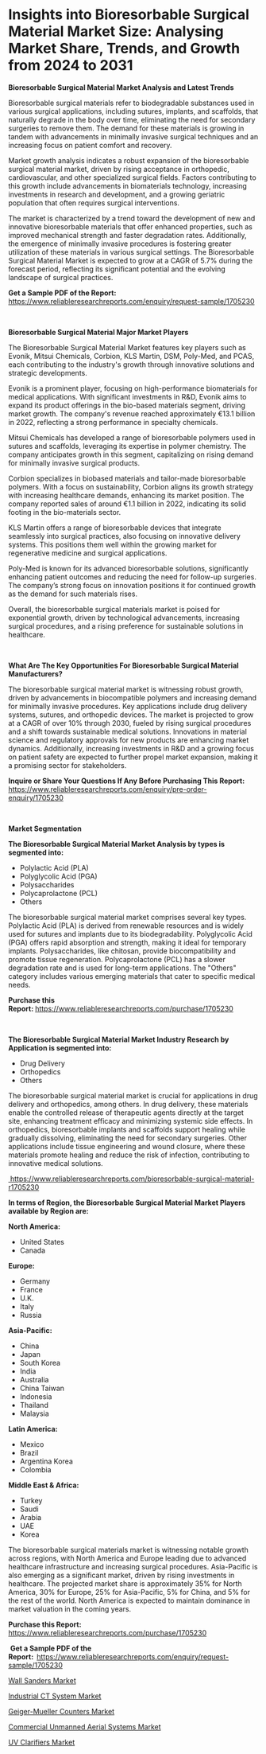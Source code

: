 <p><h1>Insights into Bioresorbable Surgical Material Market Size: Analysing Market Share, Trends, and Growth from 2024 to 2031</h1></p><p><strong>Bioresorbable Surgical Material Market Analysis and Latest Trends</strong></p>
<p><p>Bioresorbable surgical materials refer to biodegradable substances used in various surgical applications, including sutures, implants, and scaffolds, that naturally degrade in the body over time, eliminating the need for secondary surgeries to remove them. The demand for these materials is growing in tandem with advancements in minimally invasive surgical techniques and an increasing focus on patient comfort and recovery.</p><p>Market growth analysis indicates a robust expansion of the bioresorbable surgical material market, driven by rising acceptance in orthopedic, cardiovascular, and other specialized surgical fields. Factors contributing to this growth include advancements in biomaterials technology, increasing investments in research and development, and a growing geriatric population that often requires surgical interventions.</p><p>The market is characterized by a trend toward the development of new and innovative bioresorbable materials that offer enhanced properties, such as improved mechanical strength and faster degradation rates. Additionally, the emergence of minimally invasive procedures is fostering greater utilization of these materials in various surgical settings. The Bioresorbable Surgical Material Market is expected to grow at a CAGR of 5.7% during the forecast period, reflecting its significant potential and the evolving landscape of surgical practices.</p></p>
<p><strong>Get a Sample PDF of the Report:&nbsp;</strong> <a href="https://www.reliableresearchreports.com/enquiry/request-sample/1705230?utm_campaign=9&utm_medium=2&utm_source=Github&utm_content=ia&utm_term=21102024&utm_id=bioresorbable-surgical-material">https://www.reliableresearchreports.com/enquiry/request-sample/1705230</a></p>
<p>&nbsp;</p>
<p><strong>Bioresorbable Surgical Material Major Market Players</strong></p>
<p><p>The Bioresorbable Surgical Material Market features key players such as Evonik, Mitsui Chemicals, Corbion, KLS Martin, DSM, Poly-Med, and PCAS, each contributing to the industry's growth through innovative solutions and strategic developments.</p><p>Evonik is a prominent player, focusing on high-performance biomaterials for medical applications. With significant investments in R&D, Evonik aims to expand its product offerings in the bio-based materials segment, driving market growth. The company's revenue reached approximately €13.1 billion in 2022, reflecting a strong performance in specialty chemicals.</p><p>Mitsui Chemicals has developed a range of bioresorbable polymers used in sutures and scaffolds, leveraging its expertise in polymer chemistry. The company anticipates growth in this segment, capitalizing on rising demand for minimally invasive surgical products.</p><p>Corbion specializes in biobased materials and tailor-made bioresorbable polymers. With a focus on sustainability, Corbion aligns its growth strategy with increasing healthcare demands, enhancing its market position. The company reported sales of around €1.1 billion in 2022, indicating its solid footing in the bio-materials sector.</p><p>KLS Martin offers a range of bioresorbable devices that integrate seamlessly into surgical practices, also focusing on innovative delivery systems. This positions them well within the growing market for regenerative medicine and surgical applications.</p><p>Poly-Med is known for its advanced bioresorbable solutions, significantly enhancing patient outcomes and reducing the need for follow-up surgeries. The company’s strong focus on innovation positions it for continued growth as the demand for such materials rises.</p><p>Overall, the bioresorbable surgical materials market is poised for exponential growth, driven by technological advancements, increasing surgical procedures, and a rising preference for sustainable solutions in healthcare.</p></p>
<p>&nbsp;</p>
<p><strong>What Are The Key Opportunities For Bioresorbable Surgical Material Manufacturers?</strong></p>
<p><p>The bioresorbable surgical material market is witnessing robust growth, driven by advancements in biocompatible polymers and increasing demand for minimally invasive procedures. Key applications include drug delivery systems, sutures, and orthopedic devices. The market is projected to grow at a CAGR of over 10% through 2030, fueled by rising surgical procedures and a shift towards sustainable medical solutions. Innovations in material science and regulatory approvals for new products are enhancing market dynamics. Additionally, increasing investments in R&D and a growing focus on patient safety are expected to further propel market expansion, making it a promising sector for stakeholders.</p></p>
<p><strong>Inquire or Share Your Questions If Any Before Purchasing This Report:</strong> <a href="https://www.reliableresearchreports.com/enquiry/pre-order-enquiry/1705230?utm_campaign=9&utm_medium=2&utm_source=Github&utm_content=ia&utm_term=21102024&utm_id=bioresorbable-surgical-material">https://www.reliableresearchreports.com/enquiry/pre-order-enquiry/1705230</a></p>
<p>&nbsp;</p>
<p><strong>Market Segmentation</strong></p>
<p><strong>The Bioresorbable Surgical Material Market Analysis by types is segmented into:</strong></p>
<p><ul><li>Polylactic Acid (PLA)</li><li>Polyglycolic Acid (PGA)</li><li>Polysaccharides</li><li>Polycaprolactone (PCL)</li><li>Others</li></ul></p>
<p><p>The bioresorbable surgical material market comprises several key types. Polylactic Acid (PLA) is derived from renewable resources and is widely used for sutures and implants due to its biodegradability. Polyglycolic Acid (PGA) offers rapid absorption and strength, making it ideal for temporary implants. Polysaccharides, like chitosan, provide biocompatibility and promote tissue regeneration. Polycaprolactone (PCL) has a slower degradation rate and is used for long-term applications. The "Others" category includes various emerging materials that cater to specific medical needs.</p></p>
<p><strong>Purchase this Report:&nbsp;</strong><a href="https://www.reliableresearchreports.com/purchase/1705230?utm_campaign=9&utm_medium=2&utm_source=Github&utm_content=ia&utm_term=21102024&utm_id=bioresorbable-surgical-material">https://www.reliableresearchreports.com/purchase/1705230</a></p>
<p>&nbsp;</p>
<p><strong>The Bioresorbable Surgical Material Market Industry Research by Application is segmented into:</strong></p>
<p><ul><li>Drug Delivery</li><li>Orthopedics</li><li>Others</li></ul></p>
<p><p>The bioresorbable surgical material market is crucial for applications in drug delivery and orthopedics, among others. In drug delivery, these materials enable the controlled release of therapeutic agents directly at the target site, enhancing treatment efficacy and minimizing systemic side effects. In orthopedics, bioresorbable implants and scaffolds support healing while gradually dissolving, eliminating the need for secondary surgeries. Other applications include tissue engineering and wound closure, where these materials promote healing and reduce the risk of infection, contributing to innovative medical solutions.</p></p>
<p><a href="https://www.reliableresearchreports.com/bioresorbable-surgical-material-r1705230?utm_campaign=9&utm_medium=2&utm_source=Github&utm_content=ia&utm_term=21102024&utm_id=bioresorbable-surgical-material">&nbsp;https://www.reliableresearchreports.com/bioresorbable-surgical-material-r1705230</a></p>
<p><strong>In terms of Region, the Bioresorbable Surgical Material Market Players available by Region are:</strong></p>
<p>
    <p> <strong> North America: </strong>
        <ul>
            <li>United States</li>
            <li>Canada</li>
        </ul>
        </p> 
    <p> <strong> Europe: </strong>
        <ul>
            <li>Germany</li>
            <li>France</li>
            <li>U.K.</li>
            <li>Italy</li>
            <li>Russia</li>
        </ul>
        </p> 
    <p> <strong> Asia-Pacific: </strong>
        <ul>
            <li>China</li>
            <li>Japan</li>
            <li>South Korea</li>
            <li>India</li>
            <li>Australia</li>
            <li>China Taiwan</li>
            <li>Indonesia</li>
            <li>Thailand</li>
            <li>Malaysia</li>
        </ul>
        </p> 
    <p> <strong> Latin America: </strong>
        <ul>
            <li>Mexico</li>
            <li>Brazil</li>
            <li>Argentina Korea</li>
            <li>Colombia</li>
        </ul>
        </p> 
    <p> <strong> Middle East & Africa: </strong>
        <ul>
            <li>Turkey</li>
            <li>Saudi</li>
            <li>Arabia</li>
            <li>UAE</li>
            <li>Korea</li>
        </ul>
    </p>
    </p>
<p><p>The bioresorbable surgical materials market is witnessing notable growth across regions, with North America and Europe leading due to advanced healthcare infrastructure and increasing surgical procedures. Asia-Pacific is also emerging as a significant market, driven by rising investments in healthcare. The projected market share is approximately 35% for North America, 30% for Europe, 25% for Asia-Pacific, 5% for China, and 5% for the rest of the world. North America is expected to maintain dominance in market valuation in the coming years.</p></p>
<p><strong>Purchase this Report: </strong><a href="https://www.reliableresearchreports.com/purchase/1705230?utm_campaign=9&utm_medium=2&utm_source=Github&utm_content=ia&utm_term=21102024&utm_id=bioresorbable-surgical-material">https://www.reliableresearchreports.com/purchase/1705230</a></p>
<p>&nbsp;<strong>Get a Sample PDF of the Report:&nbsp;&nbsp;</strong><a href="https://www.reliableresearchreports.com/enquiry/request-sample/1705230?utm_campaign=9&utm_medium=2&utm_source=Github&utm_content=ia&utm_term=21102024&utm_id=bioresorbable-surgical-material">https://www.reliableresearchreports.com/enquiry/request-sample/1705230</a></p>
<p><strong></strong></p>
<p><p><a href="https://github.com/WashimHussain441/Market-Research-Report-List-1/blob/main/wall-sanders-market.md?utm_campaign=9&utm_medium=2&utm_source=Github&utm_content=ia&utm_term=21102024&utm_id=bioresorbable-surgical-material">Wall Sanders Market</a></p><p><a href="https://issuu.com/reportprime-2/docs/industrial-ct-system-market-size-20_8559f6aa618880?utm_campaign=9&utm_medium=2&utm_source=Github&utm_content=ia&utm_term=21102024&utm_id=bioresorbable-surgical-material">Industrial CT System Market</a></p><p><a href="https://www.linkedin.com/pulse/geiger-mueller-counters-market-share-analysis-growth-trends-x8ngf?utm_campaign=9&utm_medium=2&utm_source=Github&utm_content=ia&utm_term=21102024&utm_id=bioresorbable-surgical-material">Geiger-Mueller Counters Market</a></p><p><a href="https://issuu.com/reportprime-2/docs/commercial-unmanned-aerial-systems-_9dfbf2d26288ac?utm_campaign=9&utm_medium=2&utm_source=Github&utm_content=ia&utm_term=21102024&utm_id=bioresorbable-surgical-material">Commercial Unmanned Aerial Systems Market</a></p><p><a href="https://github.com/Annahawkins697/Market-Research-Report-List-1/blob/main/uv-clarifiers-market.md?utm_campaign=9&utm_medium=2&utm_source=Github&utm_content=ia&utm_term=21102024&utm_id=bioresorbable-surgical-material">UV Clarifiers Market</a></p></p>